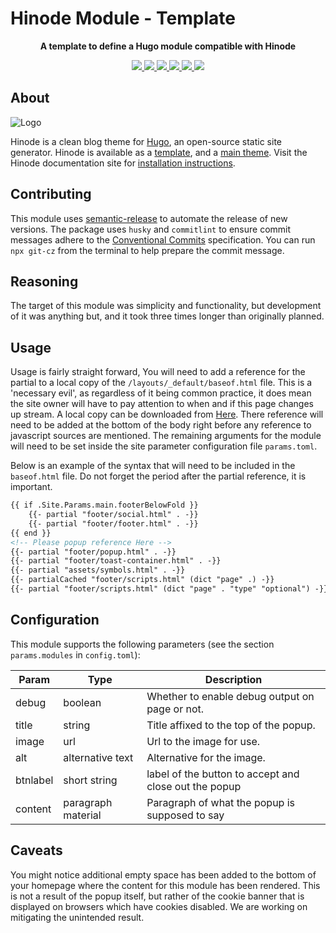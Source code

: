 # Hinode Module - Template

<!-- Tagline -->
<p align="center">
    <b>A template to define a Hugo module compatible with Hinode</b>
    <br />
</p>

<!-- Badges -->
<p align="center">
    <a href="https://gohugo.io" alt="Hugo website">
        <img src="https://img.shields.io/badge/generator-hugo-brightgreen">
    </a>
    <a href="https://gethinode.com" alt="Hinode theme">
        <img src="https://img.shields.io/badge/theme-hinode-blue">
    </a>
    <a href="https://github.com/anoduck/mod-popup/commits/main" alt="Last commit">
        <img src="https://img.shields.io/github/last-commit/anoduck/mod-popup.svg">
    </a>
    <a href="https://github.com/anoduck/mod-popup/issues" alt="Issues">
        <img src="https://img.shields.io/github/issues/anoduck/mod-popup.svg">
    </a>
    <a href="https://github.com/anoduck/mod-popup/pulls" alt="Pulls">
        <img src="https://img.shields.io/github/issues-pr-raw/anoduck/mod-popup.svg">
    </a>
    <a href="https://github.com/anoduck/mod-popup/blob/main/LICENSE" alt="License">
        <img src="https://img.shields.io/github/license/anoduck/mod-popup">
    </a>
</p>

## About

![Logo](https://raw.githubusercontent.com/gethinode/hinode/main/static/img/logo.png)

Hinode is a clean blog theme for [Hugo][hugo], an open-source static site generator. Hinode is available as a [template][repository_template], and a [main theme][repository]. <!-- This repository maintains a Hugo module to add [module][module] to a Hinode site. --> Visit the Hinode documentation site for [installation instructions][hinode_docs].

## Contributing

This module uses [semantic-release][semantic-release] to automate the release of new versions. The package uses `husky` and `commitlint` to ensure commit messages adhere to the [Conventional Commits][conventionalcommits] specification. You can run `npx git-cz` from the terminal to help prepare the commit message.

## Reasoning

The target of this module was simplicity and functionality, but development of it was anything but, and it took three times longer than originally planned.

## Usage

Usage is fairly straight forward, You will need to add a reference for the partial to a local copy of the
`/layouts/_default/baseof.html` file. This is a 'necessary evil', as regardless of it being common practice, it does
mean the site owner will have to pay attention to when and if this page changes up stream. A local copy can be downloaded from
[Here](https://github.com/gethinode/hinode/blob/main/exampleSite/layouts/_default/baseof.html). There reference will
need to be added at the bottom of the body right before any reference to javascript sources are mentioned. The remaining
arguments for the module will need to be set inside the site parameter configuration file `params.toml`.

Below is an example of the syntax that will need to be included in the `baseof.html` file. Do not forget the period
after the partial reference, it is important.

```html
{{ if .Site.Params.main.footerBelowFold }}
    {{- partial "footer/social.html" . -}}
    {{- partial "footer/footer.html" . -}}
{{ end }}
<!-- Please popup reference Here -->
{{- partial "footer/popup.html" . -}}
{{- partial "footer/toast-container.html" . -}}
{{- partial "assets/symbols.html" . -}}
{{- partialCached "footer/scripts.html" (dict "page" .) -}}
{{- partial "footer/scripts.html" (dict "page" . "type" "optional") -}}
```

## Configuration

This module supports the following parameters (see the section `params.modules` in `config.toml`):

| Param    | Type               | Description                                           |
|----------|--------------------|-------------------------------------------------------|
| debug    | boolean            | Whether to enable debug output on page or not.        |
| title    | string             | Title affixed to the top of the popup.                |
| image    | url                | Url to the image for use.                             |
| alt      | alternative text   | Alternative for the image.                            |
| btnlabel | short string       | label of the button to accept and close out the popup |
| content  | paragraph material | Paragraph of what the popup is supposed to say        |

## Caveats

You might notice additional empty space has been added to the bottom of your homepage where the content for this module
has been rendered. This is not a result of the popup itself, but rather of the cookie banner that is displayed on
browsers which have cookies disabled. We are working on mitigating the unintended result.

<!-- MARKDOWN LINKS -->
[hugo]: https://gohugo.io
[hinode_docs]: https://gethinode.com
<!-- [module]: https://example.com -->
[repository]: https://github.com/gethinode/hinode.git
[repository_template]: https://github.com/gethinode/template.git
[conventionalcommits]: https://www.conventionalcommits.org
[husky]: https://typicode.github.io/husky/
[semantic-release]: https://semantic-release.gitbook.io/
